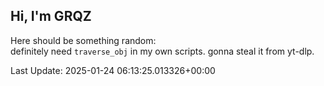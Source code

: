 ## Hi, I'm GRQZ
Here should be something random:  
definitely need `traverse_obj` in my own scripts. gonna steal it from yt-dlp.


Last Update: 2025-01-24 06:13:25.013326+00:00
